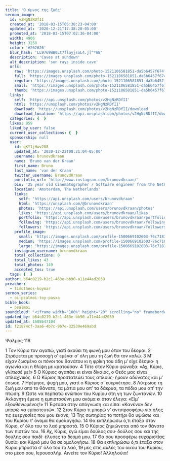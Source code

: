 ```yaml
---
title: 'Ο ύμνος της ζωής'
sermon_image:
  id: v2HgNzRDfII
  created_at: '2018-03-15T05:38:23-04:00'
  updated_at: '2020-12-21T17:38:20-05:00'
  promoted_at: '2018-03-15T07:02:36-04:00'
  width: 4906
  height: 3258
  color: '#262626'
  blur_hash: 'LL9769WB0Lt7flayjsoL4.j[^*WB'
  description: 'Caves at sundown'
  alt_description: 'sun rays inside cave'
  urls:
    raw: 'https://images.unsplash.com/photo-1521106581851-da5b6457f674?ixid=MXwxNjM3NDl8MHwxfHNlYXJjaHwxMXx8ZWFzdGVyfGVufDB8fHw&ixlib=rb-1.2.1'
    full: 'https://images.unsplash.com/photo-1521106581851-da5b6457f674?crop=entropy&cs=srgb&fm=jpg&ixid=MXwxNjM3NDl8MHwxfHNlYXJjaHwxMXx8ZWFzdGVyfGVufDB8fHw&ixlib=rb-1.2.1&q=85'
    regular: 'https://images.unsplash.com/photo-1521106581851-da5b6457f674?crop=entropy&cs=tinysrgb&fit=max&fm=jpg&ixid=MXwxNjM3NDl8MHwxfHNlYXJjaHwxMXx8ZWFzdGVyfGVufDB8fHw&ixlib=rb-1.2.1&q=80&w=1080'
    small: 'https://images.unsplash.com/photo-1521106581851-da5b6457f674?crop=entropy&cs=tinysrgb&fit=max&fm=jpg&ixid=MXwxNjM3NDl8MHwxfHNlYXJjaHwxMXx8ZWFzdGVyfGVufDB8fHw&ixlib=rb-1.2.1&q=80&w=400'
    thumb: 'https://images.unsplash.com/photo-1521106581851-da5b6457f674?crop=entropy&cs=tinysrgb&fit=max&fm=jpg&ixid=MXwxNjM3NDl8MHwxfHNlYXJjaHwxMXx8ZWFzdGVyfGVufDB8fHw&ixlib=rb-1.2.1&q=80&w=200'
  links:
    self: 'https://api.unsplash.com/photos/v2HgNzRDfII'
    html: 'https://unsplash.com/photos/v2HgNzRDfII'
    download: 'https://unsplash.com/photos/v2HgNzRDfII/download'
    download_location: 'https://api.unsplash.com/photos/v2HgNzRDfII/download'
  categories: {  }
  likes: 859
  liked_by_user: false
  current_user_collections: {  }
  sponsorship: null
  user:
    id: qKY1jHwv208
    updated_at: '2020-12-22T08:21:04-05:00'
    username: brunovdkraan
    name: 'Bruno van der Kraan'
    first_name: Bruno
    last_name: 'van der Kraan'
    twitter_username: BrunovdKraan
    portfolio_url: 'http://www.instagram.com/brunovdkraan/'
    bio: '25 year old Cinematographer / Software engineer from the Netherlands. Follow me on instagram: @brunovdkraan (http://www.instagram.com/brunovdkraan) to see my latest posts.'
    location: 'Amsterdam, The Netherlands'
    links:
      self: 'https://api.unsplash.com/users/brunovdkraan'
      html: 'https://unsplash.com/@brunovdkraan'
      photos: 'https://api.unsplash.com/users/brunovdkraan/photos'
      likes: 'https://api.unsplash.com/users/brunovdkraan/likes'
      portfolio: 'https://api.unsplash.com/users/brunovdkraan/portfolio'
      following: 'https://api.unsplash.com/users/brunovdkraan/following'
      followers: 'https://api.unsplash.com/users/brunovdkraan/followers'
    profile_image:
      small: 'https://images.unsplash.com/profile-1500669102603-76c718199ff6?ixlib=rb-1.2.1&q=80&fm=jpg&crop=faces&cs=tinysrgb&fit=crop&h=32&w=32'
      medium: 'https://images.unsplash.com/profile-1500669102603-76c718199ff6?ixlib=rb-1.2.1&q=80&fm=jpg&crop=faces&cs=tinysrgb&fit=crop&h=64&w=64'
      large: 'https://images.unsplash.com/profile-1500669102603-76c718199ff6?ixlib=rb-1.2.1&q=80&fm=jpg&crop=faces&cs=tinysrgb&fit=crop&h=128&w=128'
    instagram_username: brunovdkraan
    total_collections: 0
    total_likes: 43
    total_photos: 149
    accepted_tos: true
  tags: {  }
author: b64c0219-b2c1-463e-bb90-a11e44ad2039
preacher:
  - timotheos-koymar
sermon_series:
  - oi-psalmoi-toy-pasxa
bible_book:
  - psalmoi
soundcloud: '<iframe width="100%" height="20" scrolling="no" frameborder="no" allow="autoplay" src="https://w.soundcloud.com/player/?url=https%3A//api.soundcloud.com/tracks/727362052%3Fsecret_token%3Ds-jBp9c&color=%23ff5500&inverse=false&auto_play=false&show_user=true"></iframe>'
updated_by: b64c0219-b2c1-463e-bb90-a11e44ad2039
updated_at: 1608647104
id: f21874cf-3aa6-4b7c-9b7e-32539e469abd
---
```

Ψαλμός 116

1 Τον Κύριο τον αγαπώ, γιατί ακούει τη φωνή μου όταν του δέομαι.
2 Στρέφεται με προσοχή σ’ εμένα· σ’ όλη μου τη ζωή θα τον καλώ.
3 Μ’ είχαν ζωσμένο οι πόνοι του θανάτου κι η φρίκη του άδη μ’ είχε δέσμιο· η αγωνία και η θλίψη με κρατούσαν.
4 Τότε στον Κύριο φώναξα: «Αχ, Κύριε, γλίτωσέ με!»
5 Ο Κύριος αγαπάει κι είναι δίκαιος, ο Θεός μας είναι σπλαχνικός. 6 Ο Κύριος προστατεύει τους απλούς· ήμουν αδύνατος και μ’ έσωσε.
7 Ηρέμησε, ψυχή μου, γιατί ο Κύριος σ’ ευεργέτησε.
8 Λύτρωσε τη ζωή μου από το θάνατο, τα μάτια μου απ’ τα δάκρυα, τα πόδια μου απ’ την πτώση. 9 Ώστε να περπατώ ενώπιον του Κυρίου στη γη των ζωντανών.
10 Ακλόνητη έμενε η εμπιστοσύνη μου ακόμα κι όταν έλεγα: «Είμ’ εξουθενωμένος!»
11 Έφτασα στην απόγνωση και είπα: «Κανέναν δεν μπορώ να εμπιστευτώ».
12 Στον Κύριο τι μπορώ ν’ αντιπροσφέρω για όλες τις ευεργεσίες που μου έκανε;
13 Της σωτηρίας το ποτήρι θα υψώσω και του Κυρίου τ’ όνομα θα ομολογήσω.
14 Θα εκπληρώσω ό,τι έταξα στον Κύριο, σ’ όλο του το λαό μπροστά.
15 Ο Κύριος ζημιώνεται από τον θάνατο των πιστών του.
16 Αχ, Κύριε, εγώ είμαι δούλος σου· δούλος σου και της δούλης σου παιδί· έλυσες τα δεσμά μου. 17 Θα σου προσφέρω ευχαριστίας θυσία· και Κύριό μου θα σε ομολογήσω. 18 Θα εκπληρώσω ό,τι έταξα στον Κύριο μπροστά σ’ όλο του το λαό,
19 μες στις αυλές του οίκου του Κυρίου, στο μέσο σου, Ιερουσαλήμ.
Αινείτε τον Κύριο! Αλληλούια!